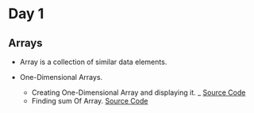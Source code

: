 # Day 1

## Arrays

- Array is a collection of similar data elements.


- One-Dimensional Arrays. 

   * Creating One-Dimensional Array and displaying it. _ [Source Code](OneD.java)
   * Finding sum Of Array.  [Source Code](SumArray.java)

